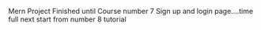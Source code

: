 Mern Project Finished until Course number 7 Sign up and login page....time full
next start from number 8 tutorial
